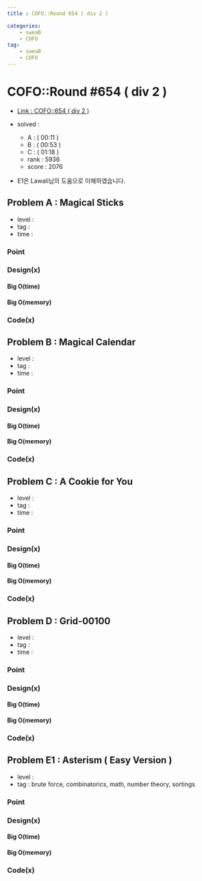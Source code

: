 ```yaml
---
title : COFO::Round 654 ( div 2 )

categories:
    - sweaB
    - COFO
tag:
    - sweaB
    - COFO
---
```

# COFO::Round #654 ( div 2 )
- [Link : COFO::654 ( div 2 ) ](https://codeforces.com/contest/1371)
- solved : 
  - A :  ( 00:11 )
  - B :  ( 00:53 )
  - C :  ( 01:18 )
  - rank : 5936
  - score : 2076

- E1은 Lawali님의 도움으로 이해하였습니다.

## Problem A : Magical Sticks

- level :
- tag :
- time :

### Point

### Design(x)

#### Big O(time)

#### Big O(memory)

### Code(x)

## Problem B : Magical Calendar

- level :
- tag :
- time :

### Point

### Design(x)

#### Big O(time)

#### Big O(memory)

### Code(x)

## Problem C : A Cookie for You

- level :
- tag :
- time :

### Point

### Design(x)

#### Big O(time)

#### Big O(memory)

### Code(x)

## Problem D : Grid-00100

- level :
- tag :
- time :

### Point

### Design(x)

#### Big O(time)

#### Big O(memory)

### Code(x)

## Problem E1 : Asterism ( Easy Version )

- level :
- tag : brute force, combinatorics, math, number theory, sortings

### Point


### Design(x)

#### Big O(time)

#### Big O(memory)

### Code(x)
